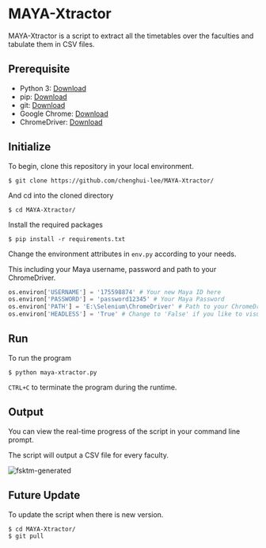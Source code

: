 # MAYA-Xtractor
MAYA-Xtractor is a script to extract all the timetables over the faculties and tabulate them in CSV files.

## Prerequisite
- Python 3: [Download](https://www.python.org/downloads/)
- pip: [Download](https://pip.pypa.io/en/stable/installing/)
- git: [Download](https://git-scm.com/download/)
- Google Chrome: [Download](https://www.google.com/chrome/)
- ChromeDriver: [Download](https://chromedriver.chromium.org/downloads)

## Initialize
To begin, clone this repository in your local environment.

```$ git clone https://github.com/chenghui-lee/MAYA-Xtractor/```

And cd into the cloned directory

```$ cd MAYA-Xtractor/```

Install the required packages

```$ pip install -r requirements.txt```

Change the environment attributes in ```env.py``` according to your needs.

This including your Maya username, password and path to your ChromeDriver.

```python
os.environ['USERNAME'] = '175598874' # Your new Maya ID here
os.environ['PASSWORD'] = 'password12345' # Your Maya Password
os.environ['PATH'] = 'E:\Selenium\ChromeDriver' # Path to your ChromeDriver
os.environ['HEADLESS'] = 'True' # Change to 'False' if you like to visualise it
```

## Run
To run the program

```$ python maya-xtractor.py```

```CTRL+C``` to terminate the program during the runtime.

## Output
You can view the real-time progress of the script in your command line prompt.

The script will output a CSV file for every faculty.

![fsktm-generated](https://i.imgur.com/26NenwJ.png)

## Future Update
To update the script when there is new version.
```
$ cd MAYA-Xtractor/
$ git pull
```

